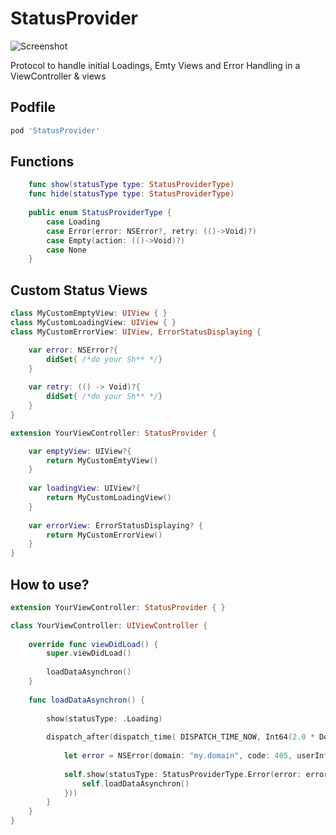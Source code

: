 # StatusProvider

![Screenshot](https://github.com/mariohahn/StatusProvider/blob/master/Github%20Screenshots/StatusProvider.png?raw=true)

Protocol to handle initial Loadings, Emty Views and Error Handling in a ViewController &amp; views

## Podfile

```ruby
pod 'StatusProvider'
```

## Functions 
```swift
    func show(statusType type: StatusProviderType)
    func hide(statusType type: StatusProviderType)
    
    public enum StatusProviderType {
        case Loading
        case Error(error: NSError?, retry: (()->Void)?)
        case Empty(action: (()->Void)?)
        case None
    }
```

## Custom Status Views 

```swift
class MyCustomEmptyView: UIView { }
class MyCustomLoadingView: UIView { }
class MyCustomErrorView: UIView, ErrorStatusDisplaying {

    var error: NSError?{
        didSet{ /*do your Sh** */}
    }
    
    var retry: (() -> Void)?{
        didSet{ /*do your Sh** */}
    }
}

extension YourViewController: StatusProvider {

    var emptyView: UIView?{
        return MyCustomEmtyView()
    }
    
    var loadingView: UIView?{
        return MyCustomLoadingView()
    }
    
    var errorView: ErrorStatusDisplaying? {
        return MyCustomErrorView()
    }
}

```


## How to use? 
```swift
extension YourViewController: StatusProvider { }

class YourViewController: UIViewController {
    
    override func viewDidLoad() {
        super.viewDidLoad()
        
        loadDataAsynchron()
    }
    
    func loadDataAsynchron() {
        
        show(statusType: .Loading)
        
        dispatch_after(dispatch_time( DISPATCH_TIME_NOW, Int64(2.0 * Double(NSEC_PER_SEC))),dispatch_get_main_queue()){
            
            let error = NSError(domain: "my.domain", code: 405, userInfo: [NSLocalizedDescriptionKey : "Oh... fu**"])
            
            self.show(statusType: StatusProviderType.Error(error: error, retry: {
                self.loadDataAsynchron()
            }))
        }
    }
}
```
